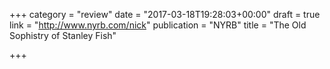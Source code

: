 +++
category = "review"
date = "2017-03-18T19:28:03+00:00"
draft = true
link = "http://www.nyrb.com/nick"
publication = "NYRB"
title = "The Old Sophistry of Stanley Fish"

+++

